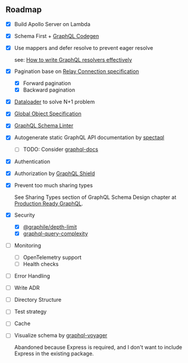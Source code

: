 ## Roadmap

- [x] Build Apollo Server on Lambda
- [x] Schema First + [GraphQL Codegen](https://the-guild.dev/graphql/codegen)
- [x] Use mappers and defer resolve to prevent eager resolve
  
  see: [How to write GraphQL resolvers effectively](https://the-guild.dev/graphql/hive/blog/how-to-write-graphql-resolvers-effectively)

- [x] Pagination base on [Relay Connection specification](https://relay.dev/graphql/connections.htm)
  - [x] Forward pagination
  - [x] Backward pagination
- [x] [Dataloader](https://github.com/graphql/dataloader) to solve N+1 problem
- [x] [Global Object Specification](https://relay.dev/graphql/objectidentification.htm)
- [x] [GraphQL Schema Linter](https://the-guild.dev/graphql/eslint/docs)
- [x] Autogenerate static GraphQL API documentation by [spectaql](https://github.com/anvilco/spectaql)
  - [ ] TODO: Consider [graphql-docs](https://github.com/brettchalupa/graphql-docs)
- [x] Authentication
- [x] Authorization by [GraphQL Shield](https://the-guild.dev/graphql/shield)
- [x] Prevent too much sharing types

  See Sharing Types section of GraphQL Schema Design chapter at [Production Ready GraphQL](https://book.productionreadygraphql.com/).

- [x] Security
  - [x] [@graphile/depth-limit](https://github.com/graphile/depth-limit)
  - [x] [graphql-query-complexity](https://github.com/slicknode/graphql-query-complexity)
- [ ] Monitoring
  - [ ] OpenTelemetry support
  - [ ] Health checks
- [ ] Error Handling
- [ ] Write ADR
- [ ] Directory Structure
- [ ] Test strategy
- [ ] Cache
- [ ] Visualize schema by [graphql-voyager](https://github.com/graphql-kit/graphql-voyager)

  Abandoned because Express is required, and I don't want to include Express in the existing package.